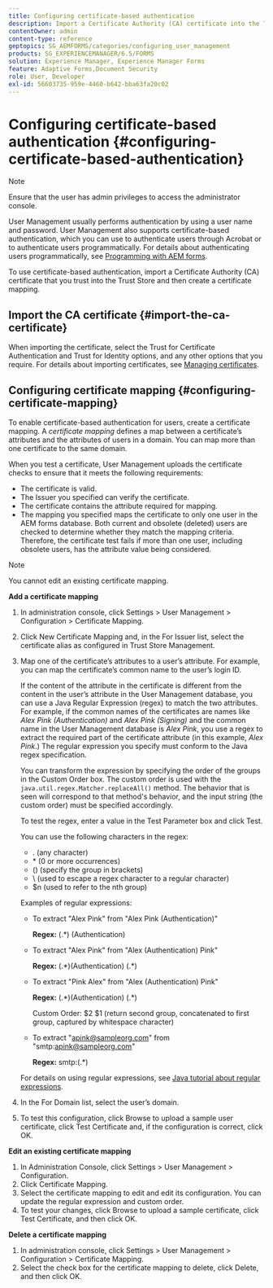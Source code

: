 ```yaml
---
title: Configuring certificate-based authentication
description: Import a Certificate Authority (CA) certificate into the Trust Store and create a certificate mapping for certificate-based authentication.
contentOwner: admin
content-type: reference
geptopics: SG_AEMFORMS/categories/configuring_user_management
products: SG_EXPERIENCEMANAGER/6.5/FORMS
solution: Experience Manager, Experience Manager Forms
feature: Adaptive Forms,Document Security
role: User, Developer
exl-id: 56603735-959e-4460-b642-bba63fa20c02
---
```

# Configuring certificate-based authentication {#configuring-certificate-based-authentication}

>[!NOTE]
> 
> Ensure that the user has admin privileges to access the administrator console.

User Management usually performs authentication by using a user name and password. User Management also supports certificate-based authentication, which you can use to authenticate users through Acrobat or to authenticate users programmatically. For details about authenticating users programmatically, see [Programming with AEM forms](https://www.adobe.com/go/learn_aemforms_programming_63).

To use certificate-based authentication, import a Certificate Authority (CA) certificate that you trust into the Trust Store and then create a certificate mapping.

## Import the CA certificate {#import-the-ca-certificate}

When importing the certificate, select the Trust for Certificate Authentication and Trust for Identity options, and any other options that you require. For details about importing certificates, see [Managing certificates](/help/forms/using/admin-help/certificates.md#managing-certificates).

## Configuring certificate mapping {#configuring-certificate-mapping}

To enable certificate-based authentication for users, create a certificate mapping. A *certificate mapping* defines a map between a certificate’s attributes and the attributes of users in a domain. You can map more than one certificate to the same domain.

When you test a certificate, User Management uploads the certificate checks to ensure that it meets the following requirements:

* The certificate is valid.
* The Issuer you specified can verify the certificate.
* The certificate contains the attribute required for mapping.
* The mapping you specified maps the certificate to only one user in the AEM forms database. Both current and obsolete (deleted) users are checked to determine whether they match the mapping criteria. Therefore, the certificate test fails if more than one user, including obsolete users, has the attribute value being considered.

>[!NOTE]
>
>You cannot edit an existing certificate mapping.

**Add a certificate mapping**

1. In administration console, click Settings &gt; User Management &gt; Configuration &gt; Certificate Mapping.
1. Click New Certificate Mapping and, in the For Issuer list, select the certificate alias as configured in Trust Store Management.
1. Map one of the certificate’s attributes to a user’s attribute. For example, you can map the certificate’s common name to the user’s login ID.

   If the content of the attribute in the certificate is different from the content in the user’s attribute in the User Management database, you can use a Java Regular Expression (regex) to match the two attributes. For example, if the common names of the certificates are names like *Alex Pink (Authentication)* and *Alex Pink (Signing)* and the common name in the User Management database is *Alex Pink*, you use a regex to extract the required part of the certificate attribute (in this example, *Alex Pink*.) The regular expression you specify must conform to the Java regex specification.

   You can transform the expression by specifying the order of the groups in the Custom Order box. The custom order is used with the `java.util.regex.Matcher.replaceAll()` method. The behavior that is seen will correspond to that method's behavior, and the input string (the custom order) must be specified accordingly.

   To test the regex, enter a value in the Test Parameter box and click Test.

   You can use the following characters in the regex:

    * . (any character)
    * &ast; (0 or more occurrences)
    * () (specify the group in brackets)
    * \ (used to escape a regex character to a regular character)
    * $n (used to refer to the nth group)

   Examples of regular expressions:

    * To extract "Alex Pink" from "Alex Pink (Authentication)"

      **Regex:** (.&ast;) \(Authentication\)

    * To extract "Alex Pink" from "Alex (Authentication) Pink"

      **Regex:** (.&ast;)\(Authentication\) (.&ast;)

    * To extract "Pink Alex" from "Alex (Authentication) Pink"

      **Regex:** (.&ast;)\(Authentication\) (.&ast;)

      Custom Order: $2 $1 (return second group, concatenated to first group, captured by whitespace character)

    * To extract "apink@sampleorg.com" from "smtp:apink@sampleorg.com"

      **Regex:** smtp:(.&ast;)

   For details on using regular expressions, see [Java tutorial about regular expressions](https://java.sun.com/docs/books/tutorial/essential/regex/).

1. In the For Domain list, select the user’s domain.
1. To test this configuration, click Browse to upload a sample user certificate, click Test Certificate and, if the configuration is correct, click OK.

**Edit an existing certificate mapping**

1. In Administration Console, click Settings &gt; User Management &gt; Configuration.
1. Click Certificate Mapping.
1. Select the certificate mapping to edit and edit its configuration. You can update the regular expression and custom order.
1. To test your changes, click Browse to upload a sample certificate, click Test Certificate, and then click OK.

**Delete a certificate mapping**

1. In administration console, click Settings &gt; User Management &gt; Configuration &gt; Certificate Mapping.
1. Select the check box for the certificate mapping to delete, click Delete, and then click OK.
